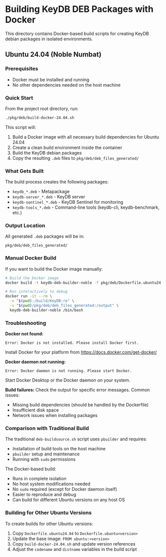 # Building KeyDB DEB Packages with Docker

This directory contains Docker-based build scripts for creating KeyDB debian packages in isolated environments.

## Ubuntu 24.04 (Noble Numbat)

### Prerequisites

- Docker must be installed and running
- No other dependencies needed on the host machine

### Quick Start

From the project root directory, run:

```bash
./pkg/deb/build-docker-24.04.sh
```

This script will:
1. Build a Docker image with all necessary build dependencies for Ubuntu 24.04
2. Create a clean build environment inside the container
3. Build the KeyDB debian packages
4. Copy the resulting `.deb` files to `pkg/deb/deb_files_generated/`

### What Gets Built

The build process creates the following packages:
- `keydb_*.deb` - Metapackage
- `keydb-server_*.deb` - KeyDB server
- `keydb-sentinel_*.deb` - KeyDB Sentinel for monitoring
- `keydb-tools_*.deb` - Command-line tools (keydb-cli, keydb-benchmark, etc.)

### Output Location

All generated `.deb` packages will be in:
```
pkg/deb/deb_files_generated/
```

### Manual Docker Build

If you want to build the Docker image manually:

```bash
# Build the Docker image
docker build -t keydb-deb-builder-noble -f pkg/deb/Dockerfile.ubuntu24.04 .

# Run interactively to debug
docker run -it --rm \
  -v "$(pwd):/build/KeyDB:ro" \
  -v "$(pwd)/pkg/deb/deb_files_generated:/output" \
  keydb-deb-builder-noble /bin/bash
```

### Troubleshooting

**Docker not found:**
```
Error: Docker is not installed. Please install Docker first.
```
Install Docker for your platform from https://docs.docker.com/get-docker/

**Docker daemon not running:**
```
Error: Docker daemon is not running. Please start Docker.
```
Start Docker Desktop or the Docker daemon on your system.

**Build failures:**
Check the output for specific error messages. Common issues:
- Missing build dependencies (should be handled by the Dockerfile)
- Insufficient disk space
- Network issues when installing packages

### Comparison with Traditional Build

The traditional `deb-buildsource.sh` script uses `pbuilder` and requires:
- Installation of build tools on the host machine
- `pbuilder` setup and maintenance
- Running with `sudo` permissions

The Docker-based build:
- Runs in complete isolation
- No host system modifications needed
- No `sudo` required (except for Docker daemon itself)
- Easier to reproduce and debug
- Can build for different Ubuntu versions on any host OS

### Building for Other Ubuntu Versions

To create builds for other Ubuntu versions:
1. Copy `Dockerfile.ubuntu24.04` to `Dockerfile.ubuntu<version>`
2. Update the base image: `FROM ubuntu:<version>`
3. Copy `build-docker-24.04.sh` and update version references
4. Adjust the `codename` and `distname` variables in the build script
